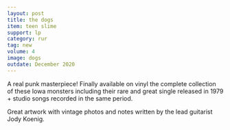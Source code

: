 ```yaml
---
layout: post
title: the dogs
item: teen slime
support: lp
category: rur
tag: new
volume: 4
image: dogs
outdate: December 2020
---
```


A real punk masterpiece! Finally available on vinyl the complete collection of these Iowa monsters including their rare and great single released in 1979 + studio songs recorded in the same period.

Great artwork with vintage photos and notes written by the lead guitarist Jody Koenig.
